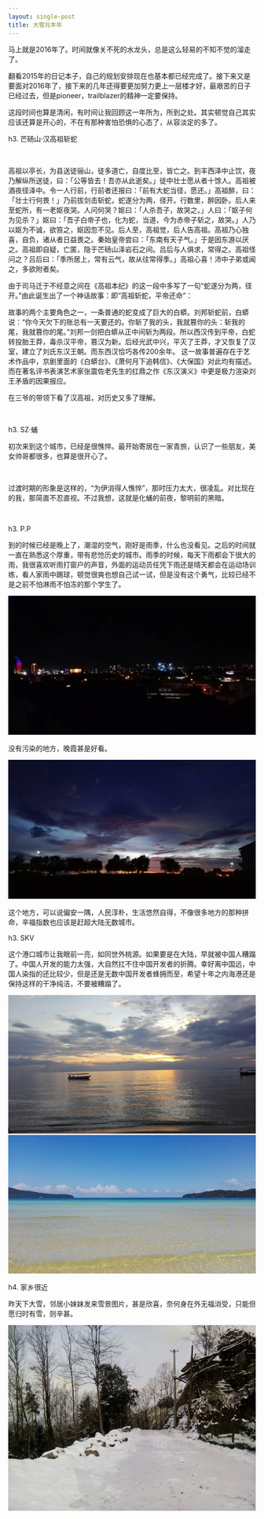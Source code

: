 ```yaml
---
layout: single-post
title: 大雪兆丰年
---
```


马上就是2016年了。时间就像关不死的水龙头，总是这么轻易的不知不觉的溜走了。

翻看2015年的日记本子，自己的规划安排现在也基本都已经完成了。接下来又是要面对2016年了，接下来的几年还得要更加努力更上一层楼才好，最艰苦的日子已经过去，但是pioneer，trailblazer的精神一定要保持。

这段时间也算是清闲，有时间让我回顾这一年所为，所到之处。其实顿觉自己其实应该还算是开心的，不在有那种害怕恐惧的心态了，从容淡定的多了。

h3. 芒砀山·汉高祖斩蛇

<img src="/images/liuban.jpg" alt=""  />

高祖以亭长，为县送徒骊山，徒多道亡，自度比至，皆亡之。到丰西泽中止饮，夜乃解纵所送徒，曰：「公等皆去！吾亦从此逝矣。」徒中壮士愿从者十馀人。高祖被酒夜径泽中。令一人行前，行前者还报曰：「前有大蛇当径，愿还。」高祖醉，曰：「壮士行何畏！」乃前拔剑击斩蛇，蛇遂分为两，径开。行数里，醉因卧。后人来至蛇所，有一老妪夜哭。人问何哭？妪曰：「人杀吾子，故哭之。」人曰：「妪子何为见杀？」妪曰：「吾子白帝子也，化为蛇，当道，今为赤帝子斩之，故哭。」人乃以妪为不诚，欲笞之，妪因忽不见。后人至，高祖觉，后人告高祖。高祖乃心独喜，自负，诸从者日益畏之。秦始皇帝尝曰：「东南有天子气。」于是因东游以厌之。高祖即自疑，亡匿，隐于芒砀山泽岩石之间。吕后与人俱求，常得之。高祖怪问之？吕后曰：「季所居上，常有云气，故从往常得季。」高祖心喜！沛中子弟或闻之，多欲附者矣。

由于司马迁于不经意之间在《高祖本纪》的这一段中多写了一句“蛇遂分为两，径开。”由此诞生出了一个神话故事：即“高祖斩蛇，平帝还命”：

故事的两个主要角色之一，一条普通的蛇变成了巨大的白蟒。刘邦斩蛇前，白蟒说：“你今天欠下的账总有一天要还的。你斩了我的头，我就篡你的头：斩我的尾，我就篡你的尾。”刘邦一剑把白蟒从正中间斩为两段。所以西汉传到平帝，白蛇转投胎王莽，毒杀汉平帝，篡汉为新。后经光武中兴，平灭了王莽，才又恢复了汉室，建立了刘氏东汉王朝。而东西汉恰巧各传200余年。
这一故事普遍存在于艺术作品中，京剧里面的《白蟒台》、《萧何月下追韩信》、《大保国》对此均有描述。而在著名评书表演艺术家张震佐老先生的扛鼎之作《东汉演义》中更是极力渲染刘王矛盾的因果报应。

在三爷的带领下看了汉高祖，对历史又多了理解。

<img src="/images/heying2.jpg" alt=""  />

h3. SZ·蛹

初次来到这个城市，已经是很憔悴。最开始寄居在一家青旅，认识了一些朋友，美女帅哥都很多，也算是很开心了。

<img src="/images/20160123172815.png" alt=""  />

过渡时期的形象是这样的，“为伊消得人憔悴”，那时压力太大，很凌乱。对比现在的我，那简直不忍直视。不过我想，这就是化蛹的前夜，黎明前的黑暗。

<img src="/images/20160123172732.png" alt=""  />

h3. P.P

到的时候已经是晚上了，潮湿的空气，刚好是雨季，什么也没看见。之后的时间就一直在熟悉这个厚重，带有悲怆历史的城市。雨季的时候，每天下雨都会下很大的雨，我很喜欢听雨打窗户的声音，外面的运动员任凭下雨还是晴天都会在运动场训练，看人家雨中踢球，顿觉很爽也想自己试一试，但是没有这个勇气，比较已经不是之前不怕淋雨不怕冻的那个学生了。

<img src="/images/pphotel.jpg" alt=""  />

没有污染的地方，晚霞甚是好看。

<img src="/images/ppnight.jpg" alt=""  />

这个地方，可以说偏安一隅，人民淳朴，生活悠然自得，不像很多地方的那种拼命，辛福指数也应该是赶超大陆无数城市。

h3. SKV

这个港口城市让我眼前一亮，如同世外桃源。如果要是在大陆，早就被中国人糟蹋了。中国人开发的能力太强，大自然扛不住中国开发者的折腾。幸好离中国远，中国人染指的还比较少，但是还是无数中国开发者蜂拥而至，希望十年之内海港还是保持这样的干净纯洁，不要被糟蹋了。

<img src="/images/xg1.jpg" alt=""  />

<img src="/images/xg2.jpg" alt=""  />

h4. 家乡很近

昨天下大雪，邻居小妹妹发来雪景图片，甚是欣喜，奈何身在外无福消受，只能但愿归时有雪，则辛甚。

<img src="/images/myhouse.jpg" alt=""  />

